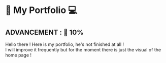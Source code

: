 <h1>🔱 My Portfolio 💻</h1>
<h2>ADVANCEMENT : 🔋 10%</h2>
<p>Hello there ! Here is my portfolio, he's not finished at all !<br>
I will improve it frequently but for the moment there is just the visual of the home page !</p>
